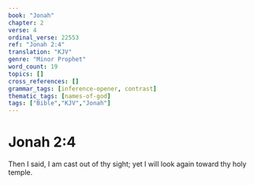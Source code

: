 ```yaml
---
book: "Jonah"
chapter: 2
verse: 4
ordinal_verse: 22553
ref: "Jonah 2:4"
translation: "KJV"
genre: "Minor Prophet"
word_count: 19
topics: []
cross_references: []
grammar_tags: [inference-opener, contrast]
thematic_tags: [names-of-god]
tags: ["Bible","KJV","Jonah"]
---
```


# Jonah 2:4

Then I said, I am cast out of thy sight; yet I will look again toward thy holy temple.
